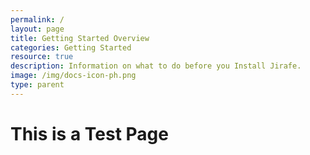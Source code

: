 ```yaml
---
permalink: /
layout: page
title: Getting Started Overview
categories: Getting Started
resource: true
description: Information on what to do before you Install Jirafe.
image: /img/docs-icon-ph.png
type: parent
---
```


# This is a Test Page